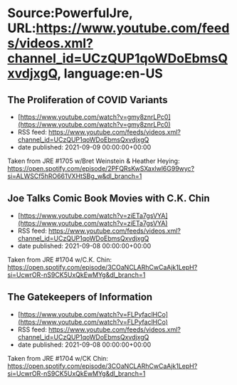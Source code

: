 # Source:PowerfulJre, URL:https://www.youtube.com/feeds/videos.xml?channel_id=UCzQUP1qoWDoEbmsQxvdjxgQ, language:en-US

## The Proliferation of COVID Variants
 - [https://www.youtube.com/watch?v=gmy8znrLPc0](https://www.youtube.com/watch?v=gmy8znrLPc0)
 - RSS feed: https://www.youtube.com/feeds/videos.xml?channel_id=UCzQUP1qoWDoEbmsQxvdjxgQ
 - date published: 2021-09-09 00:00:00+00:00

Taken from JRE #1705 w/Bret Weinstein & Heather Heying:
https://open.spotify.com/episode/2PFQRsKwSXaxlwl6G99wyc?si=ALWSCf5hRO661VXHtSBg_w&dl_branch=1

## Joe Talks Comic Book Movies with C.K. Chin
 - [https://www.youtube.com/watch?v=ziETa7gsVYA](https://www.youtube.com/watch?v=ziETa7gsVYA)
 - RSS feed: https://www.youtube.com/feeds/videos.xml?channel_id=UCzQUP1qoWDoEbmsQxvdjxgQ
 - date published: 2021-09-08 00:00:00+00:00

Taken from JRE #1704 w/C.K. Chin:
https://open.spotify.com/episode/3COaNCLARhCwCaAjk1LepH?si=UcwrOR-nS9CK5UxQkEwMYg&dl_branch=1

## The Gatekeepers of Information
 - [https://www.youtube.com/watch?v=FLPyfaclHCo](https://www.youtube.com/watch?v=FLPyfaclHCo)
 - RSS feed: https://www.youtube.com/feeds/videos.xml?channel_id=UCzQUP1qoWDoEbmsQxvdjxgQ
 - date published: 2021-09-08 00:00:00+00:00

Taken from JRE #1704 w/CK Chin:
https://open.spotify.com/episode/3COaNCLARhCwCaAjk1LepH?si=UcwrOR-nS9CK5UxQkEwMYg&dl_branch=1

